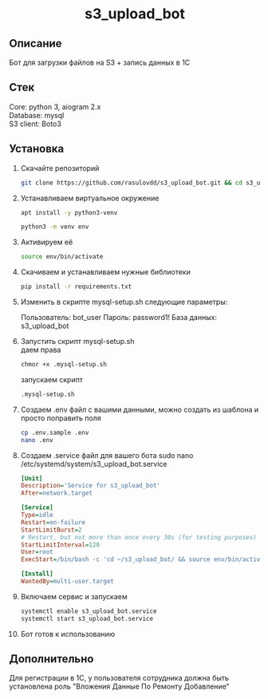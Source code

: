 <h1 align="center">s3_upload_bot</h1>

## Описание

Бот для загрузки файлов на S3 + запись данных в 1С

## Стек
Core: python 3, aiogram 2.x<br/>
Database: mysql<br/>
S3 client: Boto3<br/>

## Установка

1. Скачайте репозиторий<br/>

    ```bash
    git clone https://github.com/rasulovdd/s3_upload_bot.git && cd s3_upload_bot
    ```

2. Устанавливаем виртуальное окружение<br/>

    ```bash
    apt install -y python3-venv
    ```
    ```bash
    python3 -m venv env
    ```

3. Активируем её <br/>

    ```bash
    source env/bin/activate
    ```

4. Скачиваем и устанавливаем нужные библиотеки<br/>

    ```bash
    pip install -r requirements.txt
    ```

5. Изменить в скрипте mysql-setup.sh следующие параметры: <br/>
    
    Пользователь: bot_user
    Пароль: password1!
    База данных: s3_upload_bot

6. Запустить скрипт mysql-setup.sh<br/>
    даем права 
    ```bash
    chmor +x .mysql-setup.sh
    ```
    запускаем скрипт
    ```bash
    .mysql-setup.sh
    ```

7. Создаем .env файл с вашими данными, можно создать из шаблона и просто поправить поля <br/>

    ```bash
    cp .env.sample .env
    nano .env
    ```

8. Создаем .service файл для вашего бота 
    sudo nano /etc/systemd/system/s3_upload_bot.service<br/>

    ```ini
    [Unit]
    Description='Service for s3_upload_bot'
    After=network.target

    [Service]
    Type=idle
    Restart=on-failure
    StartLimitBurst=2
    # Restart, but not more than once every 30s (for testing purposes)
    StartLimitInterval=120
    User=root
    ExecStart=/bin/bash -c 'cd ~/s3_upload_bot/ && source env/bin/activate && python3 app.py'

    [Install]
    WantedBy=multi-user.target

    ```

9. Включаем сервис и запускаем<br/>

    ```bash
    systemctl enable s3_upload_bot.service
    systemctl start s3_upload_bot.service
    ```

10. Бот готов к использованию 

## Дополнительно

Для регистрации в 1С, у пользователя сотрудника должна быть установлена роль "Вложения Данные По Ремонту Добавление"

